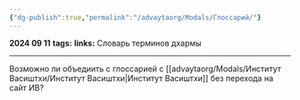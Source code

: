 ```yaml
---
{"dg-publish":true,"permalink":"/advaytaorg/Modals/Глоссарий/"}
---
```


**2024 09 11**
**tags:**
**links:** 
Словарь терминов дхармы

---
Возможно ли объедиить с глоссарией с [[advaytaorg/Modals/Институт Васиштхи/Институт Васиштхи\|Институт Васиштхи]] без перехода на сайт ИВ?
